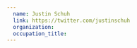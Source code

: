 ```yaml
---
  name: Justin Schuh
  link: https://twitter.com/justinschuh
  organization:
  occupation_title:
---
```

